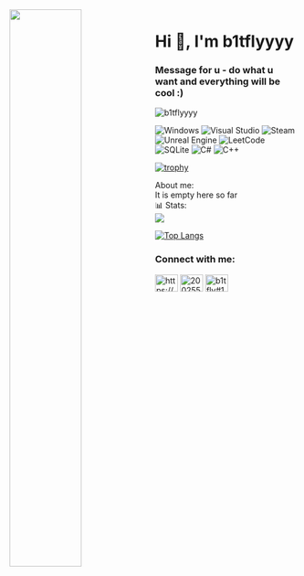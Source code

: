 <div align="left">
<img src="https://rishavanand.github.io/static/images/greetings.gif" align="left" style="width: 50%" />
</div>  
 

<h1 align="left">Hi 👋, I'm b1tflyyyy</h1>
<h3 align="left">Message for u - do what u want and everything will be cool :)</h3>

<p align="left"> <img src="https://komarev.com/ghpvc/?username=b1tflyyyy&label=Profile%20views&color=0e75b6&style=flat" alt="b1tflyyyy" /> </p>

![Windows](https://img.shields.io/badge/Windows-0078D6?style=for-the-badge&logo=windows&logoColor=white)
![Visual Studio](https://img.shields.io/badge/Visual%20Studio-5C2D91.svg?style=for-the-badge&logo=visual-studio&logoColor=white)
![Steam](https://img.shields.io/badge/steam-%23000000.svg?style=for-the-badge&logo=steam&logoColor=white)
![Unreal Engine](https://img.shields.io/badge/unrealengine-%23313131.svg?style=for-the-badge&logo=unrealengine&logoColor=white)
![LeetCode](https://img.shields.io/badge/LeetCode-000000?style=for-the-badge&logo=LeetCode&logoColor=#d16c06)
![SQLite](https://img.shields.io/badge/sqlite-%2307405e.svg?style=for-the-badge&logo=sqlite&logoColor=white)
![C#](https://img.shields.io/badge/c%23-%23239120.svg?style=for-the-badge&logo=c-sharp&logoColor=white)
![C++](https://img.shields.io/badge/c++-%2300599C.svg?style=for-the-badge&logo=c%2B%2B&logoColor=white)

[![trophy](https://github-profile-trophy.vercel.app/?username=b1tflyyyy&theme=onedark)](https://github.com/ryo-ma/github-profile-trophy)

<summary>About me:</summary>
It is empty here so far


<summary>📊 Stats:</summary>
<div justify-content="space-between">

<img src="https://github-readme-stats.vercel.app/api?username=b1tflyyyy&hide_border=true&show_icons=true&include_all_commits=true&show_icons=true&title_color=00ff00&icon_color=00ff00&text_color=c9d1d9&bg_color=00000000" />

[![Top Langs](https://github-readme-stats.vercel.app/api/top-langs/?username=b1tflyyyy&langs_count=8)](https://github.com/b1tflyyyy/github-readme-stats)

</div>



<h3 align="left">Connect with me:</h3>
<p align="left">
<a href="https://linkedin.com/in/https://www.linkedin.com/in/andrew-solo-403339255/" target="blank"><img align="center" src="https://raw.githubusercontent.com/rahuldkjain/github-profile-readme-generator/master/src/images/icons/Social/linked-in-alt.svg" alt="https://www.linkedin.com/in/andrew-solo-403339255/" height="30" width="40" /></a>
<a href="https://stackoverflow.com/users/20025540" target="blank"><img align="center" src="https://raw.githubusercontent.com/rahuldkjain/github-profile-readme-generator/master/src/images/icons/Social/stack-overflow.svg" alt="20025540" height="30" width="40" /></a>
<a href="https://discord.gg/b1tfly#1945" target="blank"><img align="center" src="https://raw.githubusercontent.com/rahuldkjain/github-profile-readme-generator/master/src/images/icons/Social/discord.svg" alt="b1tfly#1945" height="30" width="40" /></a>
</p>

